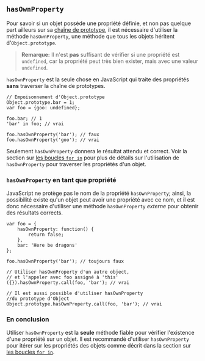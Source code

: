 ## `hasOwnProperty`

Pour savoir si un objet possède une propriété définie, et non pas quelque part ailleurs sur sa [chaîne de prototype](#object.prototype), il est nécessaire d'utiliser la méthode `hasOwnProperty`, une méthode que tous les objets héritent d'`Object.prototype`.

> **Remarque:** Il n'est **pas** suffisant de vérifier si une propriété est `undefined`,
> car la propriété peut très bien exister, mais avec une valeur `undefined`.

`hasOwnProperty` est la seule chose en JavaScript qui traite des propriétés **sans** traverser la chaîne de prototypes.

    // Empoisonnement d'Object.prototype
    Object.prototype.bar = 1;
    var foo = {goo: undefined};
    
    foo.bar; // 1
    'bar' in foo; // vrai
    
    foo.hasOwnProperty('bar'); // faux
    foo.hasOwnProperty('goo'); // vrai

Seulement `hasOwnProperty` donnera le résultat attendu et correct. Voir la section sur [les boucles `for in`](#object.forinloop) pour plus de détails sur l'utilisation de `hasOwnProperty` pour traverser les propriétés d'un objet.

### `hasOwnProperty` en tant que propriété

JavaScript ne protège pas le nom de la propriété `hasOwnProperty`; ainsi, la possibilité existe qu'un objet peut avoir une propriété avec ce nom, et il est donc nécessaire d'utiliser une méthode `hasOwnProperty` *externe* pour obtenir des résultats corrects.

    var foo = {
        hasOwnProperty: function() {
            return false;
        },
        bar: 'Here be dragons'
    };
    
    foo.hasOwnProperty('bar'); // toujours faux
    
    // Utiliser hasOwnProperty d'un autre object,
    // et l'appeler avec foo assigné à 'this'
    ({}).hasOwnProperty.call(foo, 'bar'); // vrai
    
	// Il est aussi possible d'utiliser hasOwnProperty
    //du prototype d'Object
    Object.prototype.hasOwnProperty.call(foo, 'bar'); // vrai

### En conclusion

Utiliser `hasOwnProperty` est la **seule** méthode fiable pour vérifier l'existence d'une propriété sur un objet. Il est recommandé d'utiliser `hasOwnProperty` pour itérer sur les propriétés des objets comme décrit dans la section sur [les boucles `for in`](#object.forinloop).

